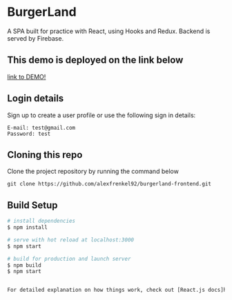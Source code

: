 # BurgerLand

A SPA built for practice with React, using Hooks and Redux.
Backend is served by Firebase.

## This demo is deployed on the link below

[link to DEMO!](https://burgerland1.herokuapp.com/)

## Login details

Sign up to create a user profile or use the following sign in details:

```
E-mail: test@gmail.com
Password: test
```

## Cloning this repo

Clone the project repository by running the command below

```
git clone https://github.com/alexfrenkel92/burgerland-frontend.git
```

## Build Setup

```bash
# install dependencies
$ npm install

# serve with hot reload at localhost:3000
$ npm start

# build for production and launch server
$ npm build
$ npm start


For detailed explanation on how things work, check out [React.js docs]https://reactjs.org/).
